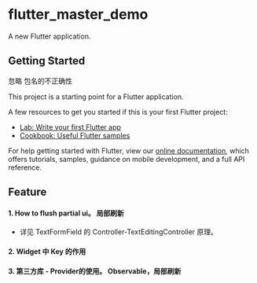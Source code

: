 # flutter_master_demo

A new Flutter application.  

## Getting Started
忽略 包名的不正确性

This project is a starting point for a Flutter application.

A few resources to get you started if this is your first Flutter project:

- [Lab: Write your first Flutter app](https://flutter.dev/docs/get-started/codelab)
- [Cookbook: Useful Flutter samples](https://flutter.dev/docs/cookbook)

For help getting started with Flutter, view our
[online documentation](https://flutter.dev/docs), which offers tutorials,
samples, guidance on mobile development, and a full API reference.


## Feature
#### 1. How to flush partial ui。 局部刷新
- 详见 TextFormField 的 Controller-TextEditingController  原理。 

#### 2. Widget 中 Key 的作用

#### 3. 第三方库 - Provider的使用。 Observable，局部刷新

